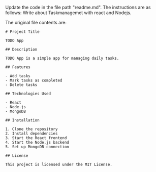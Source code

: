 Update the code in the file path "readme.md".
The instructions are as follows: Write about Taskmanagemet with react and Nodejs.

The original file contents are:

    # Project Title

    TODO App

    ## Description

    TODO App is a simple app for managing daily tasks.

    ## Features

    - Add tasks
    - Mark tasks as completed
    - Delete tasks

    ## Technologies Used

    - React
    - Node.js
    - MongoDB

    ## Installation

    1. Clone the repository
    2. Install dependencies
    3. Start the React frontend
    4. Start the Node.js backend
    5. Set up MongoDB connection

    ## License

    This project is licensed under the MIT License.